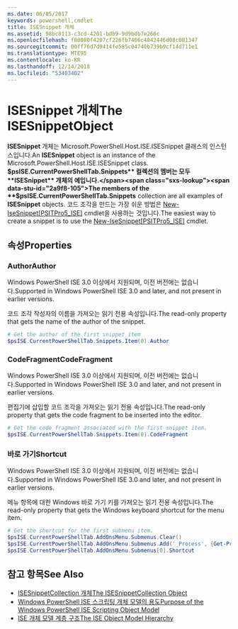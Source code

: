 ```yaml
---
ms.date: 06/05/2017
keywords: powershell,cmdlet
title: ISESnippet 개체
ms.assetid: 98bc8113-c3cd-4201-bdb9-9d9bdb7e266c
ms.openlocfilehash: f80080f4207cf226fb7466c4842446d08c081347
ms.sourcegitcommit: 00ff76d7d9414fe585c04740b739b9cf14d711e1
ms.translationtype: MTE95
ms.contentlocale: ko-KR
ms.lasthandoff: 12/14/2018
ms.locfileid: "53403402"
---
```

# <a name="the-isesnippetobject"></a><span data-ttu-id="2a9f8-103">ISESnippet 개체</span><span class="sxs-lookup"><span data-stu-id="2a9f8-103">The ISESnippetObject</span></span>

<span data-ttu-id="2a9f8-104">**ISESnippet** 개체는 Microsoft.PowerShell.Host.ISE.ISESnippet 클래스의 인스턴스입니다.</span><span class="sxs-lookup"><span data-stu-id="2a9f8-104">An **ISESnippet** object is an instance of the Microsoft.PowerShell.Host.ISE.ISESnippet class.</span></span> <span data-ttu-id="2a9f8-105">**$psISE.CurrentPowerShellTab.Snippets** 컬렉션의 멤버는 모두 **ISESnippet** 개체의 예입니다.</span><span class="sxs-lookup"><span data-stu-id="2a9f8-105">The members of the **$psISE.CurrentPowerShellTab.Snippets** collection are all examples of **ISESnippet** objects.</span></span> <span data-ttu-id="2a9f8-106">코드 조각을 만드는 가장 쉬운 방법은 [New-IseSnippet&#91;PSITPro5_ISE&#93;](https://technet.microsoft.com/library/0a6339a3-2683-4a8e-8929-90ad9a95c3e0) cmdlet을 사용하는 것입니다.</span><span class="sxs-lookup"><span data-stu-id="2a9f8-106">The easiest way to create a snippet is to use the [New-IseSnippet&#91;PSITPro5_ISE&#93;](https://technet.microsoft.com/library/0a6339a3-2683-4a8e-8929-90ad9a95c3e0) cmdlet.</span></span>

## <a name="properties"></a><span data-ttu-id="2a9f8-107">속성</span><span class="sxs-lookup"><span data-stu-id="2a9f8-107">Properties</span></span>

### <a name="author"></a><span data-ttu-id="2a9f8-108">Author</span><span class="sxs-lookup"><span data-stu-id="2a9f8-108">Author</span></span>

<span data-ttu-id="2a9f8-109">Windows PowerShell ISE 3.0 이상에서 지원되며, 이전 버전에는 없습니다.</span><span class="sxs-lookup"><span data-stu-id="2a9f8-109">Supported in Windows PowerShell ISE 3.0 and later, and not present in earlier versions.</span></span>

<span data-ttu-id="2a9f8-110">코드 조각 작성자의 이름을 가져오는 읽기 전용 속성입니다.</span><span class="sxs-lookup"><span data-stu-id="2a9f8-110">The read-only property that gets the name of the author of the snippet.</span></span>

```powershell
# Get the author of the first snippet item
$psISE.CurrentPowerShellTab.Snippets.Item(0).Author
```

### <a name="codefragment"></a><span data-ttu-id="2a9f8-111">CodeFragment</span><span class="sxs-lookup"><span data-stu-id="2a9f8-111">CodeFragment</span></span>

<span data-ttu-id="2a9f8-112">Windows PowerShell ISE 3.0 이상에서 지원되며, 이전 버전에는 없습니다.</span><span class="sxs-lookup"><span data-stu-id="2a9f8-112">Supported in Windows PowerShell ISE 3.0 and later, and not present in earlier versions.</span></span>

<span data-ttu-id="2a9f8-113">편집기에 삽입할 코드 조각을 가져오는 읽기 전용 속성입니다.</span><span class="sxs-lookup"><span data-stu-id="2a9f8-113">The read-only property that gets the code fragment to be inserted into the editor.</span></span>

```powershell
# Get the code fragment associated with the first snippet item.
$psISE.CurrentPowerShellTab.Snippets.Item(0).CodeFragment
```

### <a name="shortcut"></a><span data-ttu-id="2a9f8-114">바로 가기</span><span class="sxs-lookup"><span data-stu-id="2a9f8-114">Shortcut</span></span>

<span data-ttu-id="2a9f8-115">Windows PowerShell ISE 3.0 이상에서 지원되며, 이전 버전에는 없습니다.</span><span class="sxs-lookup"><span data-stu-id="2a9f8-115">Supported in Windows PowerShell ISE 3.0 and later, and not present in earlier versions.</span></span>

<span data-ttu-id="2a9f8-116">메뉴 항목에 대한 Windows 바로 가기 키를 가져오는 읽기 전용 속성입니다.</span><span class="sxs-lookup"><span data-stu-id="2a9f8-116">The read-only property that gets the Windows keyboard shortcut for the menu item.</span></span>

```powershell
# Get the shortcut for the first submenu item.
$psISE.CurrentPowerShellTab.AddOnsMenu.Submenus.Clear()
$psISE.CurrentPowerShellTab.AddOnsMenu.Submenus.Add('_Process', {Get-Process}, 'Alt+P')
$psISE.CurrentPowerShellTab.AddOnsMenu.Submenus[0].Shortcut
```

## <a name="see-also"></a><span data-ttu-id="2a9f8-117">참고 항목</span><span class="sxs-lookup"><span data-stu-id="2a9f8-117">See Also</span></span>

- [<span data-ttu-id="2a9f8-118">ISESnippetCollection 개체</span><span class="sxs-lookup"><span data-stu-id="2a9f8-118">The ISESnippetCollection Object</span></span>](The-ISESnippetCollection-Object.md)
- [<span data-ttu-id="2a9f8-119">Windows PowerShell ISE 스크립팅 개체 모델의 용도</span><span class="sxs-lookup"><span data-stu-id="2a9f8-119">Purpose of the Windows PowerShell ISE Scripting Object Model</span></span>](purpose-of-the-windows-powershell-ise-scripting-object-model.md)
- [<span data-ttu-id="2a9f8-120">ISE 개체 모델 계층 구조</span><span class="sxs-lookup"><span data-stu-id="2a9f8-120">The ISE Object Model Hierarchy</span></span>](The-ISE-Object-Model-Hierarchy.md)